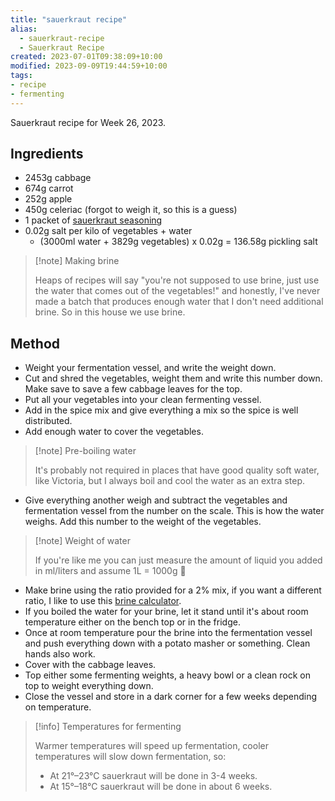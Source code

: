 ```yaml
---
title: "sauerkraut recipe"
alias:
  - sauerkraut-recipe
  - Sauerkraut Recipe
created: 2023-07-01T09:38:09+10:00
modified: 2023-09-09T19:44:59+10:00
tags:
- recipe
- fermenting
---
```


Sauerkraut recipe for Week 26, 2023. 

## Ingredients

- 2453g cabbage
- 674g carrot
- 252g apple
- 450g celeriac (forgot to weigh it, so this is a guess)
- 1 packet of [sauerkraut seasoning](https://herbsandspicesaustralia.com/product/pickling-spice-mix-for-cabbage/)
- 0.02g salt per kilo of vegetables + water
	- (3000ml water + 3829g vegetables) x 0.02g = 136.58g pickling salt

> [!note] Making brine
> 
> Heaps of recipes will say "you're not supposed to use brine, just use the water that comes out of the vegetables!" and honestly, I've never made a batch that produces enough water that I don't need additional brine. So in this house we use brine.

## Method

- Weight your fermentation vessel, and write the weight down.
- Cut and shred the vegetables, weight them and write this number down. Make save to save a few cabbage leaves for the top.
- Put all your vegetables into your clean fermenting vessel.
- Add in the spice mix and give everything a mix so the spice is well distributed.
- Add enough water to cover the vegetables.

> [!note] Pre-boiling water
> 
> It's probably not required in places that have good quality soft water, like Victoria, but I always boil and cool the water as an extra step.

- Give everything another weigh and subtract the vegetables and fermentation vessel from the number on the scale. This is how the water weighs. Add this number to the weight of the vegetables.

> [!note] Weight of water
> 
> If you're like me you can just measure the amount of liquid you added in ml/liters and assume 1L = 1000g 🤷

- Make brine using the ratio provided for a 2% mix, if you want a different ratio, I like to use this [brine calculator](https://hakkobako.com/fermentation-brine-calculator/).
- If you boiled the water for your brine, let it stand until it's about room temperature either on the bench top or in the fridge.
- Once at room temperature pour the brine into the fermentation vessel and push everything down with a potato masher or something. Clean hands also work.
- Cover with the cabbage leaves.
- Top either some fermenting weights, a heavy bowl or a clean rock on top to weight everything down.
- Close the vessel and store in a dark corner for a few weeks depending on temperature.

> [!info] Temperatures for fermenting
> 
> Warmer temperatures will speed up fermentation, cooler temperatures will slow down fermentation, so:
> - At 21°–23°C sauerkraut will be done in 3-4 weeks.
> - At 15°–18°C sauerkraut will be done in about 6 weeks.

